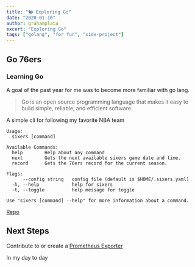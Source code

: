 ```yaml
---
title: "🐿️ Exploring Go"
date: "2020-01-16"
author: grahamplata
excert: "Exploring Go"
tags: ["golang", "for fun", "side-project"]
---
```


## Go 76ers

### Learning Go

A goal of the past year for me was to become more familiar with go lang.

> Go is an open source programming language that makes it easy to build simple, reliable, and efficient software.

A simple cli for following my favorite NBA team

```shell
Usage:
  sixers [command]

Available Commands:
  help        Help about any command
  next        Gets the next available sixers game date and time.
  record      Gets the 76ers record for the current season.

Flags:
      --config string   config file (default is $HOME/.sixers.yaml)
  -h, --help            help for sixers
  -t, --toggle          Help message for toggle

Use "sixers [command] --help" for more information about a command.
```

[Repo](https://github.com/grahamplata/sixers)

## Next Steps

Contribute to or create a [Prometheus Exporter](https://github.com/search?utf8=%E2%9C%93&q=topic%3Aprometheus-exporter&type=Repositories)

In my day to day

